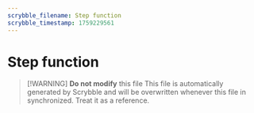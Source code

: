 ```yaml
---
scrybble_filename: Step function
scrybble_timestamp: 1759229561
---
```

# Step function

> [!WARNING] **Do not modify** this file
> This file is automatically generated by Scrybble and will be overwritten whenever this file in synchronized.
> Treat it as a reference.
